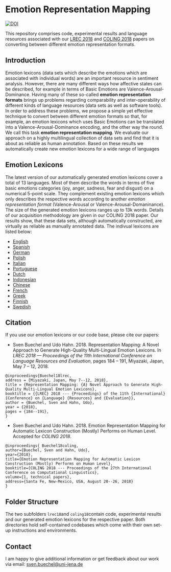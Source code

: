 # Emotion Representation Mapping

[![DOI](https://zenodo.org/badge/121131257.svg)](https://zenodo.org/badge/latestdoi/121131257)


This repository comprises code, experimental results and language resources associated with our [LREC 2018](http://www.lrec-conf.org/proceedings/lrec2018/summaries/402.html) and [COLING 2018](https://www.researchgate.net/publication/325794428_Emotion_Representation_Mapping_for_Automatic_Lexicon_Construction_Mostly_Performs_on_Human_Level) papers on converting between different emotion representation formats.

## Introduction
Emotion lexicons (data sets which describe the emotions which are associated with individual words) are an important resource in sentiment analysis. However, there are many different ways how affective states can be described, for example in terms of Basic Emotions are Valence-Arousal-Dominance. Having many of these so-called **emotion representation formats** brings up problems regarding comparability and inter-operability of different kinds of language resources (data sets as well as software tools). In order to address these problems, we propose a simple yet effective technique to convert between different emotion formats so that, for example, an emotion lexicons which uses Basic Emotions can be translated into a Valence-Arousal-Dominance encoding, and the other way the round. We call this task **emotion representation mapping**. We evaluate our approach on a highly multilingual collection of data sets and find that it is about as reliable as human annotation. Based on these results we automatically create new emotion lexicons for a wide range of languages

## Emotion Lexicons
The latest version of our automatically generated emotion lexicons cover a total of 13 languages. Most of them describe the words in terms  of five basic emotions categories (joy, anger, sadness, fear and disgust) on a numerical 5-point scale. They complement existing emotion lexicons which only describes the respective words according to another *emotion representation format* (Valence-Arousal or Valence-Arousal-Domaninance). The size of the generated emotion lexicons ranges up to 13k words. Details of our acquisition methodology are given in our COLING 2018 paper. Our results show, that these data sets, although automatically constructed, are virtually as reliable as manually annotated data. The indivual lexicons are listed below:

* [English](https://github.com/JULIELab/EmoMap/blob/master/coling18/main/lexicon_creation/lexicons/Warriner_BE.tsv)
* [Spanish](https://github.com/JULIELab/EmoMap/blob/master/coling18/main/lexicon_creation/lexicons/Stadthagen_Dominance.tsv)
* [German](https://github.com/JULIELab/EmoMap/blob/master/coling18/main/lexicon_creation/lexicons/Vo_BE.tsv)
* [Polish](https://github.com/JULIELab/EmoMap/blob/master/coling18/main/lexicon_creation/lexicons/Imbir_BE.tsv)
* [Italian](https://github.com/JULIELab/EmoMap/blob/master/coling18/main/lexicon_creation/lexicons/it_Montefinese_BE.tsv)
* [Portuguese](https://github.com/JULIELab/EmoMap/blob/master/coling18/main/lexicon_creation/lexicons/pt_Soares_BE.tsv)
* [Dutch](https://github.com/JULIELab/EmoMap/blob/master/coling18/main/lexicon_creation/lexicons/nl_Moors_BE.tsv)
* [Indonesian](https://github.com/JULIELab/EmoMap/blob/master/coling18/main/lexicon_creation/lexicons/id_Sianipar_BE.tsv)
* [Chinese](https://github.com/JULIELab/EmoMap/blob/master/coling18/main/lexicon_creation/lexicons/zh_Yu_Yao_BE.tsv)
* [French](https://github.com/JULIELab/EmoMap/blob/master/coling18/main/lexicon_creation/lexicons/fr_Monnier_BE.tsv)
* [Greek](https://github.com/JULIELab/EmoMap/blob/master/coling18/main/lexicon_creation/lexicons/gr_Palogiannidi_BE.tsv)
* [Finnish](https://github.com/JULIELab/EmoMap/blob/master/coling18/main/lexicon_creation/lexicons/fn_Eilola_BE.tsv)
* [Swedish](https://github.com/JULIELab/EmoMap/blob/master/coling18/main/lexicon_creation/lexicons/sv_Davidson_BE.tsv)

## Citation
If you use our emotion lexicons or our code base, please cite our papers:

* Sven Buechel and Udo Hahn. 2018. Representation Mapping: A Novel Approach to Generate High-Quality Multi-Lingual Emotion Lexicons. In *LREC 2018 — Proceedings of the 11th International Conference on Language Resources and Evaluation*, pages 184 – 191, Miyazaki, Japan, May 7 – 12, 2018.
```
@inproceedings{Buechel18lrec,
address = {Miyazaki, Japan, May 7--12, 2018},
title = {Representation Mapping: {A} Novel Approach to Generate High-Quality Multi-Lingual Emotion Lexicons},
booktitle = {{LREC} 2018 --- {Proceedings} of the 11th {International} {Conference} on {Language} {Resources} and {Evaluation}},
author = {Buechel, Sven and Hahn, Udo},
year = {2018},
pages = {184--191},
}
```

* Sven Buechel and Udo Hahn. 2018. Emotion Representation Mapping for Automatic Lexicon Construction (Mostly) Performs on Human Level. Accepted for *COLING 2018*.
```
@inproceedings{ Buechel18coling,
author={Buechel, Sven and Hahn, Udo},
year={2018},
title={Emotion Representation Mapping for Automatic Lexicon Construction (Mostly) Performs on Human Level},
booktitle={COLING 2018 --- Proceedings of the 27th International Conference on Computational Linguistics},
volume={1, technical papers},
address={Santa Fe, New-Mexico, USA, August 20--26, 2018}
}
```


## Folder Structure
The two subfolders `lrec18`and `coling18`contain code, experimental results and our generated emotion lexicons for the respective paper. Both directories hold self-contained codebases which come with their own set-up instructions and environments.


## Contact
I am happy to give additional information or get feedback about our work via email: sven.buechel@uni-jena.de
